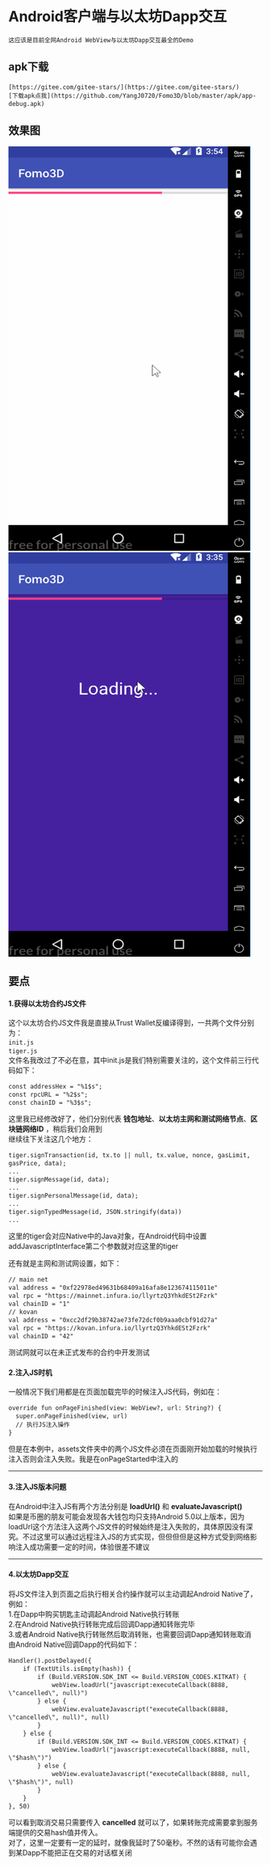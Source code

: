 Android客户端与以太坊Dapp交互
==

    这应该是目前全网Android WebView与以太坊Dapp交互最全的Demo

apk下载
------
    [https://gitee.com/gitee-stars/](https://gitee.com/gitee-stars/)
    [下载apk点我](https://github.com/YangJ0720/Fomo3D/blob/master/apk/app-debug.apk)
              
## 效果图
<img src="https://github.com/YangJ0720/Fomo3D/blob/master/gif/fomo3d.gif" width="480" height="800"/>
<img src="https://github.com/YangJ0720/Fomo3D/blob/master/gif/cae4d.gif" width="480" height="800"/>

## 要点
#### 1.获得以太坊合约JS文件
这个以太坊合约JS文件我是直接从Trust Wallet反编译得到，一共两个文件分别为：<br>
`init.js`<br>
`tiger.js`<br>
文件名我改过了不必在意，其中init.js是我们特别需要关注的，这个文件前三行代码如下：
```
const addressHex = "%1$s";
const rpcURL = "%2$s";
const chainID = "%3$s";
```
这里我已经修改好了，他们分别代表 **钱包地址**、**以太坊主网和测试网络节点**、**区块链网络ID** ，稍后我们会用到
<br>
继续往下关注这几个地方：
```
tiger.signTransaction(id, tx.to || null, tx.value, nonce, gasLimit, gasPrice, data);
...
tiger.signMessage(id, data);
...
tiger.signPersonalMessage(id, data);
...
tiger.signTypedMessage(id, JSON.stringify(data))
...
```
这里的tiger会对应Native中的Java对象，在Android代码中设置addJavascriptInterface第二个参数就对应这里的tiger

还有就是主网和测试网设置，如下：
```
// main net
val address = "0xf22978ed49631b68409a16afa8e123674115011e"
val rpc = "https://mainnet.infura.io/llyrtzQ3YhkdESt2Fzrk"
val chainID = "1"
// kovan
val address = "0xcc2df29b38742ae73fe72dcf0b9aaa0cbf91d27a"
val rpc = "https://kovan.infura.io/llyrtzQ3YhkdESt2Fzrk"
val chainID = "42"
```
测试网就可以在未正式发布的合约中开发测试



#### 2.注入JS时机
一般情况下我们用都是在页面加载完毕的时候注入JS代码，例如在：
```
override fun onPageFinished(view: WebView?, url: String?) {
  super.onPageFinished(view, url)
  // 执行JS注入操作
}
```
但是在本例中，assets文件夹中的两个JS文件必须在页面刚开始加载的时候执行注入否则会注入失败。我是在onPageStarted中注入的

------
#### 3.注入JS版本问题
在Android中注入JS有两个方法分别是 **loadUrl()** 和 **evaluateJavascript()**<br>
如果是币圈的朋友可能会发现各大钱包均只支持Android 5.0以上版本，因为loadUrl这个方法注入这两个JS文件的时候始终是注入失败的，具体原因没有深究。不过这里可以通过远程注入JS的方式实现，但但但但是这种方式受到网络影响注入成功需要一定的时间，体验很差不建议

------
#### 4.以太坊Dapp交互
将JS文件注入到页面之后执行相关合约操作就可以主动调起Android Native了，例如：<br>
1.在Dapp中购买钥匙主动调起Android Native执行转账<br>
2.在Android Native执行转账完成后回调Dapp通知转账完毕<br>
3.或者Android Native执行转账然后取消转账，也需要回调Dapp通知转账取消<br>
由Android Native回调Dapp的代码如下：
```
Handler().postDelayed({
    if (TextUtils.isEmpty(hash)) {
        if (Build.VERSION.SDK_INT <= Build.VERSION_CODES.KITKAT) {
            webView.loadUrl("javascript:executeCallback(8888, \"cancelled\", null)")
        } else {
            webView.evaluateJavascript("executeCallback(8888, \"cancelled\", null)", null)
        }
    } else {
        if (Build.VERSION.SDK_INT <= Build.VERSION_CODES.KITKAT) {
            webView.loadUrl("javascript:executeCallback(8888, null, \"$hash\")")
        } else {
            webView.evaluateJavascript("executeCallback(8888, null, \"$hash\")", null)
        }
    }
}, 50)
```
可以看到取消交易只需要传入 **cancelled** 就可以了，如果转账完成需要拿到服务端提供的交易hash值并传入。<br>
对了，这里一定要有一定的延时，就像我延时了50毫秒。不然的话有可能你会遇到某Dapp不能把正在交易的对话框关闭
